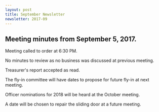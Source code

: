```yaml
---
layout: post
title: September Newsletter
newsletter: 2017-09
---
```

## Meeting minutes from September 5, 2017.

Meeting called to order at 6:30 PM.

No minutes to review as no business was discussed at previous meeting.

Treasurer's report accepted as read.

The fly-in committee will have dates to propose for future fly-in at next
meeting.

Officer nominations for 2018 will be heard at the October meeting.

A date will be chosen to repair the sliding door at a future meeting.
